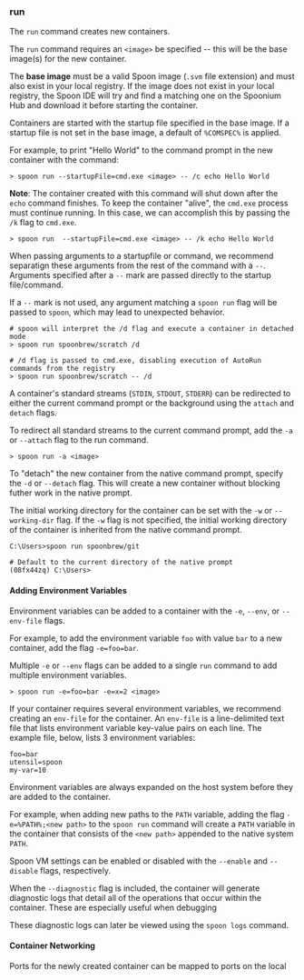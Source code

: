 ### run

The `run` command creates new containers.

The `run` command requires an `<image>` be specified -- this will be the base image(s) for the new container.  

The **base image** must be a valid Spoon image (`.svm` file extension) and must also exist in your local registry. If the image does not exist in your local registry, the Spoon IDE will try and find a matching one on the Spoonium Hub and download it before starting the container. 

Containers are started with the startup file specified in the base image. If a startup file is not set in the base image, a default of `%COMSPEC%` is applied. 

For example, to print "Hello World" to the command prompt in the new container with the command: 

	> spoon run --startupFile=cmd.exe <image> -- /c echo Hello World

**Note**: The container created with this command will shut down after the `echo` command finishes. To keep the container "alive", the `cmd.exe` process must continue running. In this case, we can accomplish this by passing the `/k` flag to `cmd.exe`. 

	> spoon run  --startupFile=cmd.exe <image> -- /k echo Hello World

When passing arguments to a startupfile or command, we recommend separatign these arguments from the rest of the command with a `--`. Arguments specified after a `--` mark are passed directly to the startup file/command.

If a `--` mark is not used, any argument matching a `spoon run` flag will be passed to `spoon`, which may lead to unexpected behavior. 

    # spoon will interpret the /d flag and execute a container in detached mode
    > spoon run spoonbrew/scratch /d
    
    # /d flag is passed to cmd.exe, disabling execution of AutoRun commands from the registry
    > spoon run spoonbrew/scratch -- /d 

A container's standard streams (`STDIN`, `STDOUT`, `STDERR`) can be redirected to either the current command prompt or the background using the `attach` and `detach` flags. 

To redirect all standard streams to the current command prompt, add the `-a` or `--attach` flag to the run command. 

	> spoon run -a <image>

To "detach" the new container from the native command prompt, specify the `-d` or `--detach` flag. This will create a new container without blocking futher work in the native prompt. 

The initial working directory for the container can be set with the `-w` or `--working-dir` flag. If the `-w` flag is not specified, the initial working directory of the container is inherited from the native command prompt. 

	C:\Users>spoon run spoonbrew/git
	
	# Default to the current directory of the native prompt
	(08fx44zq) C:\Users>

#### Adding Environment Variables

Environment variables can be added to a container with the `-e`, `--env`, or `--env-file` flags. 

For example, to add the environment variable `foo` with value `bar` to a new container, add the flag `-e=foo=bar`. 

Multiple `-e` or `--env` flags can be added to a single `run` command to add multiple environment variables. 

	> spoon run -e=foo=bar -e=x=2 <image>

If your container requires several environment variables, we recommend creating an `env-file` for the container. An `env-file` is a line-delimited text file that lists environment variable key-value pairs on each line. The example file, below, lists 3 environment variables: 

	foo=bar
	utensil=spoon
	my-var=10

Environment variables are always expanded on the host system before they are added to the container. 

For example, when adding new paths to the `PATH` variable, adding the flag `-e=%PATH%;<new path>` to the `spoon run` command will create a `PATH` variable in the container that consists of the `<new path>` appended to the native system `PATH`. 

Spoon VM settings can be enabled or disabled with the `--enable` and `--disable` flags, respectively. 

When the `--diagnostic` flag is included, the container will generate diagnostic logs that detail all of the operations that occur within the container. These are especially useful when debugging 

These diagnostic logs can later be viewed using the `spoon logs` command. 

#### Container Networking

Ports for the newly created container can be mapped to ports on the local 